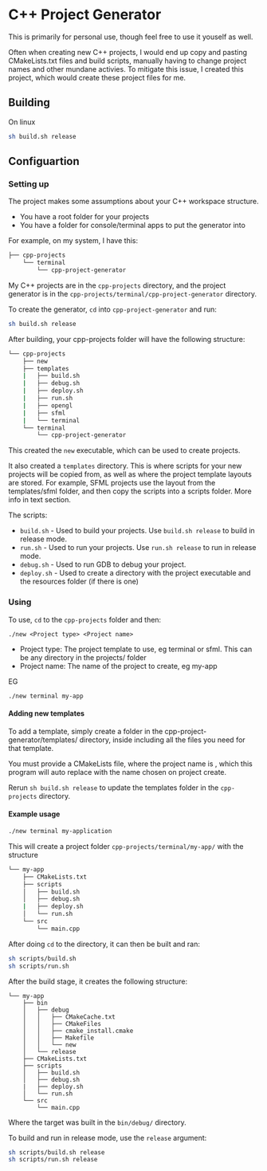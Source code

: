# C++ Project Generator

This is primarily for personal use, though feel free to use it youself as well.

Often when creating new C++ projects, I would end up copy and pasting CMakeLists.txt files and build scripts, manually having to change project names and other mundane activies. To mitigate this issue, I created this project, which would create these project files for me.

## Building

On linux

```bash
sh build.sh release
```

## Configuartion

### Setting up

The project makes some assumptions about your C++ workspace structure.

* You have a root folder for your projects
* You have a folder for console/terminal apps to put the generator into

For example, on my system, I have this:

```sh
├── cpp-projects
    └── terminal
        └── cpp-project-generator
```

My C++ projects are in the `cpp-projects` directory, and the project generator is in the `cpp-projects/terminal/cpp-project-generator` directory.

To create the generator, `cd` into `cpp-project-generator` and run:

```bash
sh build.sh release
```

After building, your cpp-projects folder will have the following structure:

```sh
└── cpp-projects
    ├── new
    ├── templates
    |   ├── build.sh
    |   ├── debug.sh
    |   ├── deploy.sh
    |   ├── run.sh
    |   ├── opengl
    |   ├── sfml
    |   └── terminal
    └── terminal
        └── cpp-project-generator
```

This created the `new` executable, which can be used to create projects.

It also created a `templates` directory. This is where scripts for your new projects will be copied from, as well as where the project template layouts are stored. For example, SFML projects use the layout from the templates/sfml folder, and then copy the scripts into a scripts folder. More info in text section.

The scripts:

* `build.sh` - Used to build your projects. Use `build.sh release` to build in release mode.
* `run.sh` - Used to run your projects. Use `run.sh release` to run in release mode.
* `debug.sh` - Used to run GDB to debug your project.
* `deploy.sh` - Used to create a directory with the project executable and the resources folder (if there is one)

### Using

To use, `cd` to the `cpp-projects` folder and then:

`./new <Project type> <Project name>`

* Project type: The project template to use, eg terminal or sfml. This can be any directory in the projects/ folder
* Project name: The name of the project to create, eg my-app

EG

`./new terminal my-app`

#### Adding new templates

To add a template, simply create a folder in the cpp-project-generator/templates/ directory, inside including all the files you need for that template.

You must provide a CMakeLists file, where the project name is <PNAME>, which this program will auto replace with the name chosen on project create.

Rerun `sh build.sh release` to update the templates folder in the `cpp-projects` directory.

#### Example usage

```bash
./new terminal my-application
```

This will create a project folder `cpp-projects/terminal/my-app/` with the structure

```sh
└── my-app
    ├── CMakeLists.txt
    ├── scripts
    │   ├── build.sh
    │   ├── debug.sh
    |   ├── deploy.sh
    │   └── run.sh
    └── src
        └── main.cpp
```

After doing `cd` to the directory, it can then be built and ran:

```bash
sh scripts/build.sh
sh scripts/run.sh
```

After the build stage, it creates the following structure:

```
└── my-app
    ├── bin
    │   ├── debug
    │   │   ├── CMakeCache.txt
    │   │   ├── CMakeFiles
    │   │   ├── cmake_install.cmake
    │   │   ├── Makefile
    │   │   └── new
    │   └── release
    ├── CMakeLists.txt
    ├── scripts
    │   ├── build.sh
    │   ├── debug.sh
    |   ├── deploy.sh
    │   └── run.sh
    └── src
        └── main.cpp
```

Where the target was built in the `bin/debug/` directory.

To build and run in release mode, use the `release` argument:

```bash
sh scripts/build.sh release
sh scripts/run.sh release
```

